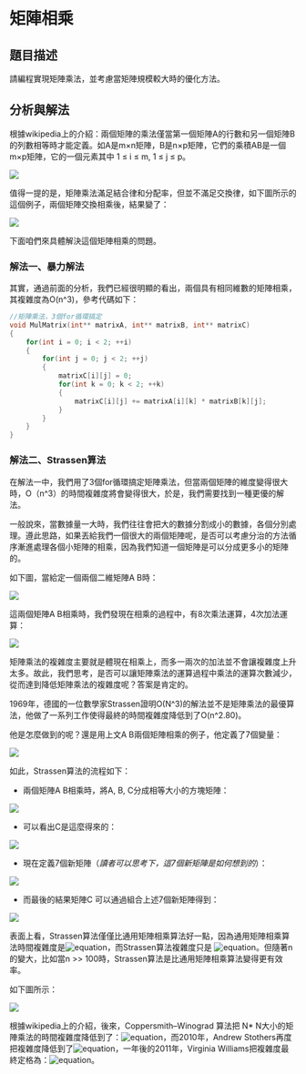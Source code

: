 # 矩陣相乘

## 題目描述

請編程實現矩陣乘法，並考慮當矩陣規模較大時的優化方法。

## 分析與解法

根據wikipedia上的介紹：兩個矩陣的乘法僅當第一個矩陣A的行數和另一個矩陣B的列數相等時才能定義。如A是m×n矩陣，B是n×p矩陣，它們的乘積AB是一個m×p矩陣，它的一個元素其中 1 ≤ i ≤ m, 1 ≤ j ≤ p。

![](../images/41~42/42.1.png)

值得一提的是，矩陣乘法滿足結合律和分配率，但並不滿足交換律，如下圖所示的這個例子，兩個矩陣交換相乘後，結果變了：

  ![](../images/41~42/42.1-2.png)

下面咱們來具體解決這個矩陣相乘的問題。

### 解法一、暴力解法

其實，通過前面的分析，我們已經很明顯的看出，兩個具有相同維數的矩陣相乘，其複雜度為O(n^3)，參考代碼如下：
```cpp
//矩陣乘法，3個for循環搞定    
void MulMatrix(int** matrixA, int** matrixB, int** matrixC)    
{    
    for(int i = 0; i < 2; ++i)     
    {    
        for(int j = 0; j < 2; ++j)     
        {    
            matrixC[i][j] = 0;    
            for(int k = 0; k < 2; ++k)     
            {    
                matrixC[i][j] += matrixA[i][k] * matrixB[k][j];    
            }    
        }    
    }    
}  
```

### 解法二、Strassen算法

在解法一中，我們用了3個for循環搞定矩陣乘法，但當兩個矩陣的維度變得很大時，O（n^3）的時間複雜度將會變得很大，於是，我們需要找到一種更優的解法。

一般說來，當數據量一大時，我們往往會把大的數據分割成小的數據，各個分別處理。遵此思路，如果丟給我們一個很大的兩個矩陣呢，是否可以考慮分治的方法循序漸進處理各個小矩陣的相乘，因為我們知道一個矩陣是可以分成更多小的矩陣的。

如下圖，當給定一個兩個二維矩陣A B時：

![](../images/41~42/42.2.png)

這兩個矩陣A B相乘時，我們發現在相乘的過程中，有8次乘法運算，4次加法運算：

![](../images/41~42/42.3.png)

矩陣乘法的複雜度主要就是體現在相乘上，而多一兩次的加法並不會讓複雜度上升太多。故此，我們思考，是否可以讓矩陣乘法的運算過程中乘法的運算次數減少，從而達到降低矩陣乘法的複雜度呢？答案是肯定的。

1969年，德國的一位數學家Strassen證明O(N^3)的解法並不是矩陣乘法的最優算法，他做了一系列工作使得最終的時間複雜度降低到了O(n^2.80)。

他是怎麼做到的呢？還是用上文A B兩個矩陣相乘的例子，他定義了7個變量：

![](../images/41~42/42.4.png)

如此，Strassen算法的流程如下：

* 兩個矩陣A B相乘時，將A, B, C分成相等大小的方塊矩陣：

![](../images/41~42/42.5.png)

* 可以看出C是這麼得來的：

![](../images/41~42/42.6.jpeg)

* 現在定義7個新矩陣（*讀者可以思考下，這7個新矩陣是如何想到的*）：

![](../images/41~42/42.7.jpeg)

* 而最後的結果矩陣C 可以通過組合上述7個新矩陣得到：

![](../images/41~42/42.8.jpeg)

表面上看，Strassen算法僅僅比通用矩陣相乘算法好一點，因為通用矩陣相乘算法時間複雜度是![equation](http://latex.codecogs.com/gif.latex?{n^3=n^{\log_28}})，而Strassen算法複雜度只是
![equation](http://latex.codecogs.com/gif.latex?{O(n^{\log_27})=O(n^{2.807})})。但隨著n的變大，比如當n >> 100時，Strassen算法是比通用矩陣相乘算法變得更有效率。

如下圖所示：

![](../images/41~42/42.9.png)

根據wikipedia上的介紹，後來，Coppersmith–Winograd 算法把 N* N大小的矩陣乘法的時間複雜度降低到了：![equation](http://latex.codecogs.com/gif.latex?{O(n^{2.375477})})，而2010年，Andrew Stothers再度把複雜度降低到了![equation](http://latex.codecogs.com/gif.latex?{O(n^{2.3736})})，一年後的2011年，Virginia Williams把複雜度最終定格為：![equation](http://latex.codecogs.com/gif.latex?{O(n^{2.3727})})。
